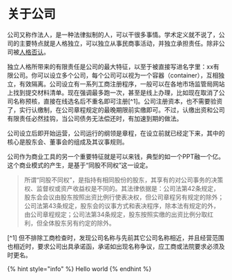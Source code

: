 # 关于公司

公司又称作法人，是一种法律拟制的人，可以干很多事情。学术定义就不说了，公司的主要特点就是人格独立，可以独立从事民商事活动，并独立承担责任。除非公司被[人格否认](ren-ge-fou-ren.md)。

独立人格所带来的有限责任是公司的最大特征，以至于被直接写进名字里：xx有限公司。你可以设立多个公司，每个公司可以视为一个容器（container），互相独立，有效隔离。公司设立有一系列工商注册程序，一般可以在各地市场监管局网站上找到提交材料清单。现在强调最多跑一次，甚至是线上办理，比如现在取消了公司名称预核，直接在线选名后不重名即可注册[^1]。公司注册资本，也不需要验资了，实行认缴制，在公司章程规定的最晚期限前实缴即可。不过，认缴出资和公司有限责任必然挂钩，当公司债务无法偿还时，有加速到期的做法。

公司设立后即开始运营，公司运行的纲领是章程，在设立前就已经定下来，其中的核心是股东会、董事会的组成及其议事规则。

公司作为商业工具的另一个重要特征就是可以来钱，典型的如一个PPT融一个亿。这个商业模式的产生，是基于“同股不同权”这一设定。

> 所谓“同股不同权”，是指持有相同股份的股东，其享有的对公司事务的决策权、监督权或资产收益权是不同的。其法律依据是：公司法第42条规定，股东会会议由股东按照出资比例行使表决权，但公司章程另有规定的除外；公司法第43条规定，股东会的议事方式和表决程序，除本法有规定的外，由公司章程规定；公司法第34条规定，股东按照实缴的出资比例分取红利，但全体股东另有约定的除外。

[^1] 但不排除工商检查时，发现公司名称与先前其它公司名称相近，并且经营范围也相近时，要求公司出具承诺函，承诺如出现名称争议，应工商或法院要求必须及时更名。

{% hint style="info" %}
Hello world
{% endhint %}